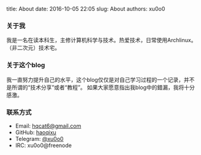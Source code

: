 title: About
date: 2016-10-05 22:05
slug: About
authors: xu0o0

### 关于我
我是一名在读本科生，主修计算机科学与技术。热爱技术，日常使用Archlinux。（非二次元）技术宅。

### 关于这个blog
我一直努力提升自己的水平，这个blog仅仅是对自己学习过程的一个记录，并不是所谓的“技术分享”或者“教程”。 如果大家愿意指出我blog中的錯漏，我将十分感激。

### 联系方式

* Email: [hqcat6@gmail.com](mailto:hqcat6@gmail.com)
* GitHub: [haoqixu](https://github.com/haoqixu)
* Telegram: [@xu0o0](https://telegram.me/xu0o0)
* IRC: xu0o0@freenode
